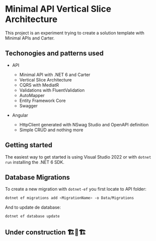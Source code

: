 ﻿# Minimal API Vertical Slice Architecture

This project is an experiment trying to create a solution template with Minimal APIs and Carter.



## Techonogies and patterns used

- API
  - Minimal API with .NET 6 and Carter
  - Vertical Slice Architecture
  - CQRS with MediatR
  - Validations with FluentValidation
  - AutoMapper
  - Entity Framework Core
  - Swagger

- Angular
  - HttpClient generated with NSwag Studio and OpenAPI definition
  - Simple CRUD and nothing more


## Getting started

The easiest way to get started is using Visual Studio 2022 or with `dotnet run` installing the .NET 6 SDK.

## Database Migrations

To create a new migration with `dotnet-ef` you first locate to API folder:
```bash
dotnet ef migrations add <MigrationName> -o Data/Migrations
```

And to update de database:
```bash
dotnet ef database update
```


## Under construction 🏗️🚧🏗️
